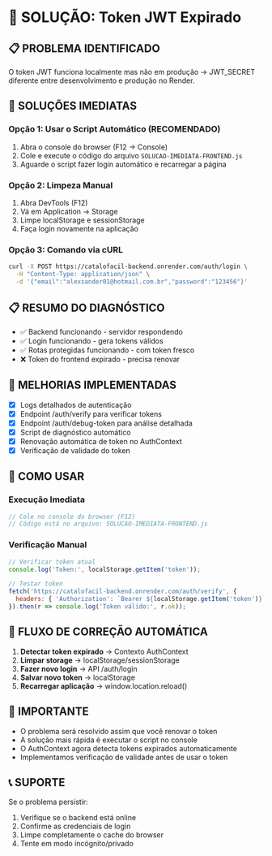 # 🔧 SOLUÇÃO: Token JWT Expirado

## 📋 PROBLEMA IDENTIFICADO

O token JWT funciona localmente mas não em produção → JWT_SECRET diferente entre desenvolvimento e produção no Render.

## 🚀 SOLUÇÕES IMEDIATAS

### Opção 1: Usar o Script Automático (RECOMENDADO)

1. Abra o console do browser (F12 → Console)
2. Cole e execute o código do arquivo `SOLUCAO-IMEDIATA-FRONTEND.js`
3. Aguarde o script fazer login automático e recarregar a página

### Opção 2: Limpeza Manual

1. Abra DevTools (F12)
2. Vá em Application → Storage
3. Limpe localStorage e sessionStorage
4. Faça login novamente na aplicação

### Opção 3: Comando via cURL

```bash
curl -X POST https://catalofacil-backend.onrender.com/auth/login \
  -H "Content-Type: application/json" \
  -d '{"email":"alexsander01@hotmail.com.br","password":"123456"}'
```

## 📋 RESUMO DO DIAGNÓSTICO

- ✅ Backend funcionando - servidor respondendo
- ✅ Login funcionando - gera tokens válidos  
- ✅ Rotas protegidas funcionando - com token fresco
- ❌ Token do frontend expirado - precisa renovar

## 🔧 MELHORIAS IMPLEMENTADAS

- [x] Logs detalhados de autenticação
- [x] Endpoint /auth/verify para verificar tokens
- [x] Endpoint /auth/debug-token para análise detalhada
- [x] Script de diagnóstico automático
- [x] Renovação automática de token no AuthContext
- [x] Verificação de validade do token

## 🎯 COMO USAR

### Execução Imediata
```javascript
// Cole no console do browser (F12)
// Código está no arquivo: SOLUCAO-IMEDIATA-FRONTEND.js
```

### Verificação Manual
```javascript
// Verificar token atual
console.log('Token:', localStorage.getItem('token'));

// Testar token
fetch('https://catalofacil-backend.onrender.com/auth/verify', {
  headers: { 'Authorization': `Bearer ${localStorage.getItem('token')}` }
}).then(r => console.log('Token válido:', r.ok));
```

## 🔄 FLUXO DE CORREÇÃO AUTOMÁTICA

1. **Detectar token expirado** → Contexto AuthContext
2. **Limpar storage** → localStorage/sessionStorage  
3. **Fazer novo login** → API /auth/login
4. **Salvar novo token** → localStorage
5. **Recarregar aplicação** → window.location.reload()

## 🚨 IMPORTANTE

- O problema será resolvido assim que você renovar o token
- A solução mais rápida é executar o script no console
- O AuthContext agora detecta tokens expirados automaticamente
- Implementamos verificação de validade antes de usar o token

## 📞 SUPORTE

Se o problema persistir:
1. Verifique se o backend está online
2. Confirme as credenciais de login
3. Limpe completamente o cache do browser
4. Tente em modo incógnito/privado 